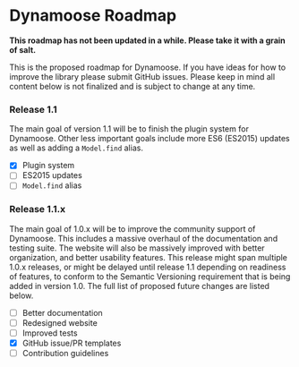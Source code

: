 # Dynamoose Roadmap

**This roadmap has not been updated in a while. Please take it with a grain of salt.**

This is the proposed roadmap for Dynamoose. If you have ideas for how to improve the library please submit GitHub issues. Please keep in mind all content below is not finalized and is subject to change at any time.


### Release 1.1

The main goal of version 1.1 will be to finish the plugin system for Dynamoose. Other less important goals include more ES6 (ES2015) updates as well as adding a `Model.find` alias.

- [x] Plugin system
- [ ] ES2015 updates
- [ ] `Model.find` alias

### Release 1.1.x

The main goal of 1.0.x will be to improve the community support of Dynamoose. This includes a massive overhaul of the documentation and testing suite. The website will also be massively improved with better organization, and better usability features. This release might span multiple 1.0.x releases, or might be delayed until release 1.1 depending on readiness of features, to conform to the Semantic Versioning requirement that is being added in version 1.0. The full list of proposed future changes are listed below.

- [ ] Better documentation
- [ ] Redesigned website
- [ ] Improved tests
- [x] GitHub issue/PR templates
- [ ] Contribution guidelines

